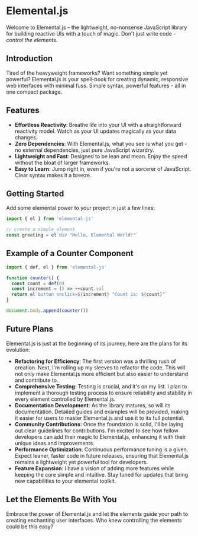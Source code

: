 # Elemental.js

Welcome to Elemental.js – the lightweight, no-nonsense JavaScript library for building reactive UIs with a touch of magic. Don't just write code - _control the elements_.

## Introduction

Tired of the heavyweight frameworks? Want something simple yet powerful? Elemental.js is your spell-book for creating dynamic, responsive web interfaces with minimal fuss. Simple syntax, powerful features - all in one compact package.

## Features

- **Effortless Reactivity**: Breathe life into your UI with a straightforward reactivity model. Watch as your UI updates magically as your data changes.
- **Zero Dependencies**: With Elemental.js, what you see is what you get - no external dependencies, just pure JavaScript wizardry.
- **Lightweight and Fast**: Designed to be lean and mean. Enjoy the speed without the bloat of larger frameworks.
- **Easy to Learn**: Jump right in, even if you're not a sorcerer of JavaScript. Clear syntax makes it a breeze.

## Getting Started

Add some elemental power to your project in just a few lines:

```javascript
import { el } from 'elemental-js'

// Create a simple element
const greeting = el`div "Hello, Elemental World!"`
```

## Example of a Counter Component

```javascript
import { def, el } from 'elemental-js'

function counter() {
  const count = def(0)
  const increment = () => ++count.val
  return el`button onclick=${increment} "Count is: ${count}"`
}

document.body.append(counter())
```

## Future Plans

Elemental.js is just at the beginning of its journey, here are the plans for its evolution:

- **Refactoring for Efficiency**: The first version was a thrilling rush of creation. Next, I'm rolling up my sleeves to refactor the code. This will not only make Elemental.js more efficient but also easier to understand and contribute to.
- **Comprehensive Testing**: Testing is crucial, and it's on my list. I plan to implement a thorough testing process to ensure reliability and stability in every element controlled by Elemental.js.
- **Documentation Development**: As the library matures, so will its documentation. Detailed guides and examples will be provided, making it easier for users to master Elemental.js and use it to its full potential.
- **Community Contributions**: Once the foundation is solid, I'll be laying out clear guidelines for contributions. I'm excited to see how fellow developers can add their magic to Elemental.js, enhancing it with their unique ideas and improvements.
- **Performance Optimization**: Continuous performance tuning is a given. Expect leaner, faster code in future releases, ensuring that Elemental.js remains a lightweight yet powerful tool for developers.
- **Feature Expansion**: I have a vision of adding more features while keeping the core simple and intuitive. Stay tuned for updates that bring new capabilities to your elemental toolkit.

## Let the Elements Be With You

Embrace the power of Elemental.js and let the elements guide your path to creating enchanting user interfaces. Who knew controlling the elements could be this easy?
